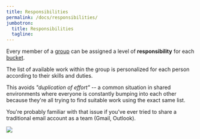 ```yaml
---
title: Responsibilities
permalink: /docs/responsibilities/
jumbotron:
  title: Responsibilities
  tagline: 
---
```


Every member of a [group](/docs/groups/) can be assigned a level of **responsibility** for each [bucket](/docs/buckets/).

The list of available work within the group is personalized for each person according to their skills and duties.

This avoids _"duplication of effort"_ -- a common situation in shared environments where everyone is constantly bumping into each other because they're all trying to find suitable work using the exact same list.

You're probably familiar with that issue if you've ever tried to share a traditional email account as a team (Gmail, Outlook).

<div class="cerb-screenshot">
<img src="/assets/images/docs/using-cerb/responsibilities/responsibilities.png" class="screenshot">
</div>
